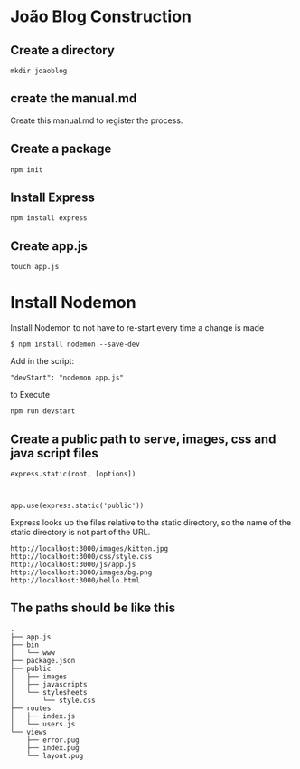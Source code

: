 # João Blog Construction

## Create a directory

    mkdir joaoblog

## create the manual.md

Create this manual.md to register the process.

## Create a package

    npm init

## Install Express

    npm install express

## Create app.js

    touch app.js

# Install Nodemon

Install Nodemon to not have to re-start every time a change is made

    $ npm install nodemon --save-dev

Add in the script:

    "devStart": "nodemon app.js"

to Execute

    npm run devstart

## Create a public path to serve, images, css and java script files
    
    express.static(root, [options])

  

    app.use(express.static('public'))

Express looks up the files relative to the static directory, so the name of the static directory is not part of the URL.

    http://localhost:3000/images/kitten.jpg
    http://localhost:3000/css/style.css
    http://localhost:3000/js/app.js
    http://localhost:3000/images/bg.png
    http://localhost:3000/hello.html

## The paths should  be like this

    .
    ├── app.js
    ├── bin
    │   └── www
    ├── package.json
    ├── public
    │   ├── images
    │   ├── javascripts
    │   └── stylesheets
    │       └── style.css
    ├── routes
    │   ├── index.js
    │   └── users.js
    └── views
        ├── error.pug
        ├── index.pug
        └── layout.pug